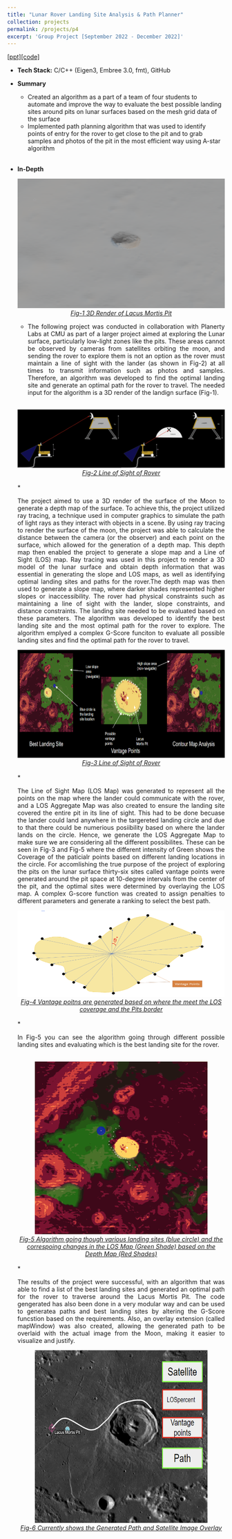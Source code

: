 ```yaml
---
title: "Lunar Rover Landing Site Analysis & Path Planner"
collection: projects
permalink: /projects/p4
excerpt: 'Group Project [September 2022 - December 2022]'
---
```


[[ppt]](https://docs.google.com/presentation/d/14eA6XsbJ2c8gRGJ7MdhdhHJT0oORI3D_/edit?usp=sharing&ouid=114350528429388663351&rtpof=true&sd=true)[[code]](https://github.com/FanFeast/Landing_Site_Navigation_and_Path_Planning)

* <b>Tech Stack:</b> C/C++ (Eigen3, Embree 3.0, fmt), GitHub 
* <b> Summary </b>
  * Created an algorithm as a part of a team of four students to automate and improve the way to evaluate the best possible landing sites around pits on lunar surfaces based on the mesh grid data of the surface
  *  Implemented path planning algorithm that was used to identify points of entry for the rover to get close to the pit and to grab samples and photos of the pit in the most efficient way using A-star algorithm
  <br><br>
* <b> In-Depth </b>
  <div style="text-align:center">
    <img src="/images/Lunar_project_pit_3d.png" alt="PIT" style="width:500px;height:300px;">
  </div>
  <figcaption style="text-align: center;"><u><em>Fig-1 3D Render of Lacus Mortis Pit</em></u></figcaption>
  
  * <p style="text-align: justify;">The following project was conducted in collaboration with Planerty Labs at CMU as part of a larger project aimed at exploring the Lunar surface,     particularly low-light zones like the pits. These areas cannot be observed by cameras from satellites orbiting the moon, and sending the rover to explore   them is not an option as the rover must maintain a line of sight with the lander (as shown in Fig-2) at all times to transmit information such as photos  and samples. Therefore, an algorithm was developed to find the optimal landing site and generate an optimal path for the rover to travel. The needed input  for the algorithm is a 3D render of the landign surface (Fig-1).</p>
  <br>
  <div style="display: flex; flex-direction: row; justify-content: center; align-items: center;">
    <div style="width: 50%; text-align: center;">
      <img src="/images/Lunar_project_LOS1.png" style="width: 100%;" />
    </div>
    <div style="width: 50%; text-align: center;">
      <img src="/images/Lunar_project_LOS2.png" style="width: 100%;" />
    </div>
  </div>
  <figcaption style="text-align: center;"><em><u>Fig-2 Line of Sight of Rover</u></em></figcaption>
  <br>
  * <p style="text-align: justify;">The project aimed to use a 3D render of the surface of the Moon to generate a depth map of the surface. To achieve this, the project utilized ray tracing, a technique used in computer graphics to simulate the path of light rays as they interact with objects in a scene. By using ray tracing to render the surface of the moon, the project was able to calculate the distance between the camera (or the observer) and each point on the surface, which allowed for the generation of a depth map. This depth map then enabled the project to generate a slope map and a Line of Sight (LOS) map. Ray tracing was used in this project to render a 3D model of the lunar surface and obtain depth information that was essential in generating the slope and LOS maps, as well as identifying optimal landing sites and paths for the rover.The depth map was then used to generate a slope map, where darker shades represented higher slopes or inaccessibility. The rover had physical constraints such as maintaining a line of sight with the lander, slope constraints, and distance constraints. The landing site needed to be evaluated based on these parameters. The algorithm was developed to identify the best landing site and the most optimal path for the rover to explore. The algorithm emplyed a complex G-Score funciton to evaluate all possible landing sites and find the optimal path for the rover to travel.</p>

  <div style="text-align:center">
    <img src="/images/Lunar_project_output.png" alt="output" style="width:500px;height:250px;">
  </div>
  <figcaption style="text-align: center;"><em><u>Fig-3 Line of Sight of Rover</u></em></figcaption>
  <br>
  * <p style="text-align: justify;">The Line of Sight Map (LOS Map) was generated to represent all the points on the map where the lander could communicate with the rover, and a LOS Aggregate Map was also created to ensure the landing site covered the entire pit in its line of sight. This had to be done becuase the lander could land anywhere in the targereted landing circle and due to that there could be numerious posiibility based on where the lander lands on the circle. Hence, we generate the LOS Aggregate Map to make sure we are considering all the different possibilites. These can be seen in Fig-3 and Fig-5 where the different intensity of Green shows the Coverage of the paticialr points based on different landing locations in the circle. For accomlishing the true purpose of the project of exploring the pits on the lunar surface thirty-six sites called vantage points were generated around the pit space at 10-degree intervals from the center of the pit, and the optimal sites were determined by overlaying the LOS map. A complex G-score function was created to assign penalties to different parameters and generate a ranking to select the best path.</p>

  <div style="text-align:center">
    <img src="/images/Lunar_project_Vantage_Point_generation.png" alt="Vantage Point Generation" style="width:500px;height:200px;">
  </div>
  <figcaption style="text-align: center;"><u><em>Fig-4 Vantage poitns are generated based on where the meet the LOS coverage and the Pits border</em></u></figcaption>
  <br>
  * <p style="text-align: justify;">In Fig-5 you can see the algorithm going through different possible landing sites and evaluating which is the best landing site for the rover.</p> 
  <br>  
  <div style="text-align:center">
    <img src="/images/Lunar_project_Site_Evaluator_Working.gif" alt="Working" style="width:400px;height:400px;">
  </div>
  <figcaption style="text-align: center;"><u><em>Fig-5 Algorithm going though various landing sites (blue circle) and the 
    correspoing changes in the LOS Map (Green Shade) based on the Depth Map (Red Shades)</em></u></figcaption>
  <br>
  * <p style="text-align: justify;">The results of the project were successful, with an algorithm that was able to find a list of the best landing sites and generated an optimal path for the rover to traverse around the Lacus Mortis Pit. The code gengerated has also been done in a very modular way and can be used to generatea paths and best landing sites by altering the G-Score funcstion based on the requirements. Also, an overlay extension (called mapWindow) was also created, allowing the generated path to be overlaid with the actual image from the Moon, making it easier to visualize and justify.</p>

  <div style="text-align:center">
    <img src="/images/Lunar_project_overlay.png" alt="Overlay" style="width:400px;height:400px;">
  </div>
  <figcaption style="text-align: center;"><u><em>Fig-6 Currently shows the Generated Path and Satellite Image Overlay</em></u></figcaption>
